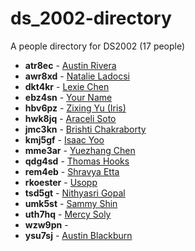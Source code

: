 # ds_2002-directory

A people directory for DS2002 (17 people)

- **atr8ec** - [Austin Rivera](people/atr8ec/)
- **awr8xd** - [Natalie Ladocsi](people/awr8xd/)
- **dkt4kr** - [Lexie Chen](people/dkt4kr/)
- **ebz4sn** - [Your Name](people/ebz4sn/)
- **hbv6pz** - [Zixing Yu (Iris)](people/hbv6pz/)
- **hwk8jq** - [Araceli Soto](people/hwk8jq/)
- **jmc3kn** - [Brishti Chakraborty](people/jmc3kn/)
- **kmj5gf** - [Isaac Yoo](people/kmj5gf/)
- **mme3ar** - [Yuezhang Chen](people/mme3ar/)
- **qdg4sd** - [Thomas Hooks](people/qdg4sd/)
- **rem4eb** - [Shravya Etta](people/rem4eb/)
- **rkoester** - [Usopp](people/rkoester/)
- **tsd5gt** - [Nithyasri Gopal](people/tsd5gt/)
- **umk5st** - [Sammy Shin](people/umk5st/)
- **uth7hq** - [Mercy Soly](people/uth7hq/)
- **wzw9pn** - [](people/wzw9pn/)
- **ysu7sj** - [Austin Blackburn](people/ysu7sj/)
